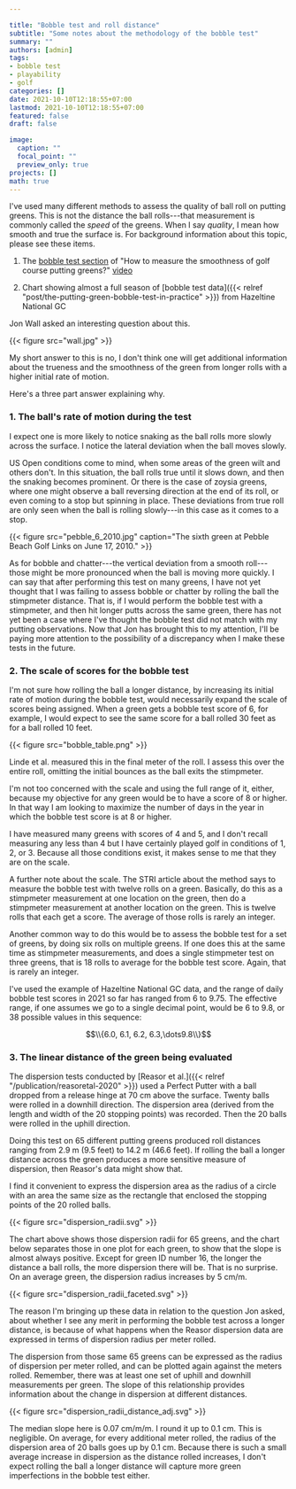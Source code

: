 ```yaml
---

title: "Bobble test and roll distance"
subtitle: "Some notes about the methodology of the bobble test"
summary: ""
authors: [admin]
tags: 
- bobble test
- playability
- golf
categories: []
date: 2021-10-10T12:18:55+07:00
lastmod: 2021-10-10T12:18:55+07:00
featured: false
draft: false

image:
  caption: ""
  focal_point: ""
  preview_only: true
projects: []
math: true
---
```


I've used many different methods to assess the quality of ball roll on putting greens. This is not the distance the ball rolls---that measurement is commonly called the *speed* of the greens. When I say *quality*, I mean how smooth and true the surface is. For background information about this topic, please see these items.

1. The [bobble test section](https://youtu.be/Fg_aDTB-O10?t=465) of "How to measure the smoothness of golf course putting greens?" [video](https://youtu.be/Fg_aDTB-O10)

2. Chart showing almost a full season of [bobble test data]({{< relref "post/the-putting-green-bobble-test-in-practice" >}}) from Hazeltine National GC 

Jon Wall asked an interesting question about this.

{{< figure src="wall.jpg" >}}

My short answer to this is no, I don't think one will get additional information about the trueness and the smoothness of the green from longer rolls with a higher initial rate of motion. 

Here's a three part answer explaining why.

### 1. The ball's rate of motion during the test

I expect one is more likely to notice snaking as the ball rolls more slowly across the surface. I notice the lateral deviation when the ball moves slowly. 

US Open conditions come to mind, when some areas of the green wilt and others don't. In this situation, the ball rolls true until it slows down, and then the snaking becomes prominent. Or there is the case of zoysia greens, where one might observe a ball reversing direction at the end of its roll, or even coming to a stop but spinning in place. These deviations from true roll are only seen when the ball is rolling slowly---in this case as it comes to a stop.

{{< figure src="pebble_6_2010.jpg" caption="The sixth green at Pebble Beach Golf Links on June 17, 2010." >}}

As for bobble and chatter---the vertical deviation from a smooth roll---those might be more pronounced when the ball is moving more quickly. I can say that after performing this test on many greens, I have not yet thought that I was failing to assess bobble or chatter by rolling the ball the stimpmeter distance. That is, if I would perform the bobble test with a stimpmeter, and then hit longer putts across the same green, there has not yet been a case where I've thought the bobble test did not match with my putting observations. Now that Jon has brought this to my attention, I'll be paying more attention to the possibility of a discrepancy when I make these tests in the future.

### 2. The scale of scores for the bobble test

I'm not sure how rolling the ball a longer distance, by increasing its initial rate of motion during the bobble test, would necessarily expand the scale of scores being assigned. When a green gets a bobble test score of 6, for example, I would expect to see the same score for a ball rolled 30 feet as for a ball rolled 10 feet.

{{< figure src="bobble_table.png" >}}

Linde et al. measured this in the final meter of the roll. I assess this over the entire roll, omitting the initial bounces as the ball exits the stimpmeter. 

I'm not too concerned with the scale and using the full range of it, either, because my objective for any green would be to have a score of 8 or higher. In that way I am looking to maximize the number of days in the year in which the bobble test score is at 8 or higher.

I have measured many greens with scores of 4 and 5, and I don't recall measuring any less than 4 but I have certainly played golf in conditions of 1, 2, or 3. Because all those conditions exist, it makes sense to me that they are on the scale. 

A further note about the scale. The STRI article about the method says to measure the bobble test with twelve rolls on a green. Basically, do this as a stimpmeter measurement at one location on the green, then do a stimpmeter measurement at another location on the green. This is twelve rolls that each get a score. The average of those rolls is rarely an integer. 

Another common way to do this would be to assess the bobble test for a set of greens, by doing six rolls on multiple greens. If one does this at the same time as stimpmeter measurements, and does a single stimpmeter test on three greens, that is 18 rolls to average for the bobble test score. Again, that is rarely an integer. 

I've used the example of Hazeltine National GC data, and the range of daily bobble test scores in 2021 so far has ranged from 6 to 9.75. The effective range, if one assumes we go to a single decimal point, would be 6 to 9.8, or 38 possible values in this sequence:

$$\\{6.0, 6.1, 6.2, 6.3,\dots9.8\\}$$

### 3. The linear distance of the green being evaluated

The dispersion tests conducted by [Reasor et al.]({{< relref "/publication/reasoretal-2020" >}}) used a Perfect Putter with a ball dropped from a release hinge at 70 cm above the surface. Twenty balls were rolled in a downhill direction. The dispersion area (derived from the length and width of the 20 stopping points) was recorded. Then the 20 balls were rolled in the uphill direction. 

Doing this test on 65 different putting greens produced roll distances ranging from 2.9 m (9.5 feet) to 14.2 m (46.6 feet). If rolling the ball a longer distance across the green produces a more sensitive measure of dispersion, then Reasor's data might show that. 

I find it convenient to express the dispersion area as the radius of a circle with an area the same size as the rectangle that enclosed the stopping points of the 20 rolled balls. 

{{< figure src="dispersion_radii.svg" >}}

The chart above shows those dispersion radii for 65 greens, and the chart below separates those in one plot for each green, to show that the slope is almost always positive. Except for green ID number 16, the longer the distance a ball rolls, the more dispersion there will be. That is no surprise. On an average green, the dispersion radius increases by 5 cm/m. 

{{< figure src="dispersion_radii_faceted.svg" >}}

The reason I'm bringing up these data in relation to the question Jon asked, about whether I see any merit in performing the bobble test across a longer distance, is because of what happens when the Reasor dispersion data are expressed in terms of dispersion radius per meter rolled. 

The dispersion from those same 65 greens can be expressed as the radius of dispersion per meter rolled, and can be plotted again against the meters rolled. Remember, there was at least one set of uphill and downhill measurements per green. The slope of this relationship provides information about the change in dispersion at different distances.

{{< figure src="dispersion_radii_distance_adj.svg" >}}

The median slope here is 0.07 cm/m/m. I round it up to 0.1 cm. This is negligible. On average, for every additional meter rolled, the radius of the dispersion area of 20 balls goes up by 0.1 cm. Because there is such a small average increase in dispersion as the distance rolled increases, I don't expect rolling the ball a longer distance will capture more green imperfections in the bobble test either.



